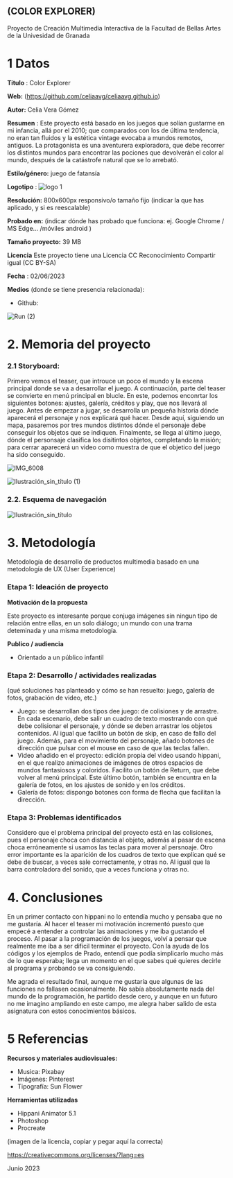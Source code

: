 ## (COLOR EXPLORER) 
Proyecto de Creación Multimedia Interactiva de la  Facultad de Bellas Artes de la Univesidad de Granada



# 1 Datos 



**Titulo** : Color Explorer

**Web:**  (https://github.com/celiaavg/celiaavg.github.io)

**Autor:**  Celia Vera Gómez

**Resumen** : Este proyecto está basado en los juegos que solían gustarme en mi infancia, allá por el 2010; que comparados con los de última tendencia, no eran tan fluidos y la estética vintage evocaba a mundos remotos, antiguos. La protagonista es una aventurera exploradora, que debe recorrer los distintos mundos para encontrar las pociones que devolverán el color al mundo, después de la catástrofe natural que se lo arrebató.

**Estilo/género:**  juego de fatansía 

**Logotipo** : ![logo 1](https://github.com/celiaavg/celiaavg.github.io/assets/134588578/43d7c802-e7e2-4164-ae5c-0fed4701d444)


**Resolución:** 800x600px responsivo/o tamaño fijo (indicar la que has aplicado, y si es reescalable)

**Probado en:**   (indicar dónde has probado que funciona: ej. Google Chrome / MS Edge... /móviles android )

**Tamaño proyecto:** 39 MB 

**Licencia** Este proyecto tiene una Licencia CC Reconocimiento Compartir igual (CC BY-SA)

**Fecha** : 02/06/2023

**Medios** (donde se tiene presencia relacionada):

- Github:


![Run (2)](https://github.com/celiaavg/celiaavg.github.io/assets/134588578/552ffede-7c22-4bb8-b7f4-eaa9b3a3e9fe)

# 2. Memoria del proyecto 

### 2.1 Storyboard: 

Primero vemos el teaser, que introuce un poco el mundo y la escena principal donde se va a desarrollar el juego. 
A continuación, parte del teaser se convierte en menú principal en blucle. En este, podemos enconrtar los siguientes botones: ajustes, galería, créditos y play, que nos llevará al juego.
Antes de empezar a jugar, se desarrolla un pequeña historia dónde aparecerá el personaje y nos explicará qué hacer. 
Desde aquí, siguiendo un mapa, pasaremos por tres mundos distintos dónde el personaje debe conseguir los objetos que se indiquen. Finalmente, se llega al último juego, dónde el personsaje clasifica los disitintos objetos, completando la misión; para cerrar aparecerá un video como muestra de que el objetico del juego ha sido conseguido.

![IMG_6008](https://github.com/celiaavg/celiaavg.github.io/assets/134588578/fb7b1996-2e2e-4ee5-9b2a-6770782fd832)


![Ilustración_sin_título (1)](https://github.com/celiaavg/celiaavg.github.io/assets/134588578/02a8cd4b-f062-4a92-8189-7b01d6baf75b)



### 2.2. Esquema de navegación 



![Ilustración_sin_título](https://github.com/celiaavg/celiaavg.github.io/assets/134588578/749eb15c-a01c-4e6c-b81d-abed4fa9e407)







# 3. Metodología

Metodología de desarrollo de productos multimedia basado en una metodología de UX (User Experience)



### Etapa 1: Ideación de proyecto


**Motivación de la propuesta** 

Este proyecto es interesante porque conjuga imágenes sin ningun tipo de relación entre ellas, en un solo diálogo; un mundo con una trama deteminada y una misma metodología.



**Publico / audiencia**

- Orientado a un público infantil 





### Etapa 2: Desarrollo / actividades realizadas

(qué soluciones has planteado y cómo se han resuelto: juego, galería de fotos, grabación de video, etc.)

- Juego: se desarrollan dos tipos dee juego: de colisiones y de arrastre. En cada escenario, debe salir un cuadro de texto mostrrando con qué debe colisionar el personaje, y dónde se deben arrastrar los objetos contenidos. Al igual que facilito un botón de skip, en caso de fallo del juego. Además, para el movimiento del personaje, añado botones de dirección que pulsar con el mouse en caso de que las teclas fallen.
- Video añadido en el proyecto:  edición propia del video usando hippani, en el que realizo animaciones de imágenes de otros espacios de mundos fantasiosos y coloridos. Facilito un botón de Return, que debe volver al menú principal. Este último botón, también se encuntra en la galería de fotos, en los ajustes de sonido y en los créditos.
- Galería de fotos: dispongo botones con forma de flecha que facilitan la dirección.



### Etapa 3: Problemas identificados

Considero que el problema principal del proyecto está en las colisiones, pues el personaje choca con distancia al objeto, además al pasar de escena choca erróneamente si usamos las teclas para mover al persnoaje. 
Otro error importante es la aparición de los cuadros de texto que explican qué se debe de buscar, a veces sale correctamente, y otras no. Al igual que la barra controladora del sonido, que a veces funciona y otras no.



# 4. Conclusiones 

En un primer contacto con hippani no lo entendía mucho y pensaba que no me gustaría. Al hacer el teaser mi motivación incrementó puesto que empecé a entender a controlar las animaciones y me iba gustando el proceso. Al pasar a la programación de los juegos, volví a pensar que realmente me iba a ser dificil terminar el proyecto. Con la ayuda de los códigos y los ejemplos de Prado, entendí que podía simplicarlo mucho más de lo que esperaba; llega un momento en el que sabes qué quieres decirle al programa y probando se va consiguiendo. 

Me agrada el resultado final, aunque me gustaría que algunas de las funciones no fallasen ocasionalmente. 
No sabía absolutamente nada del mundo de la programación, he partido desde cero, y aunque en un futuro no me imagino ampliando en este campo, me alegra haber salido de esta asignatura con estos conocimientos básicos. 








# 5 Referencias 



**Recursos y materiales audiovisuales:**

* Musica:  Pixabay
* Imágenes:  Pinterest
* Tipografía: Sun Flower 

**Herramientas utilizadas**

- Hippani Animator 5.1
- Photoshop
- Procreate



(imagen de la licencia, copiar y pegar aquí la correcta)

https://creativecommons.org/licenses/?lang=es

Junio 2023
